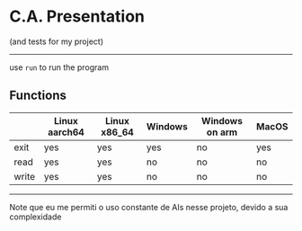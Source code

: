 # C.A. Presentation
(and tests for my project)

---

use `run` to run the program

## Functions
|       | Linux aarch64 | Linux x86_64 | Windows | Windows on arm | MacOS |
|-------|---------------|--------------|---------|----------------|-------|
| exit  | yes           | yes          | yes     | no             | yes   |
| read  | yes           | yes          | no      | no             | no    |
| write | yes           | yes          | no      | no             | no    |

---

Note que eu me permiti o uso constante de AIs nesse projeto, devido a sua complexidade